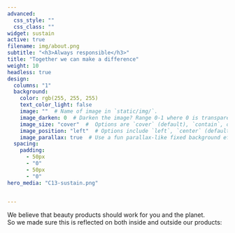 ```yaml
---
advanced:
  css_style: ""
  css_class: ""
widget: sustain
active: true
filename: img/about.png
subtitle: "<h3>Always responsible</h3>"
title: "Together we can make a difference"
weight: 10
headless: true
design:
  columns: "1"
  background:
    color: rgb(255, 255, 255)
    text_color_light: false
    image: ""  # Name of image in `static/img/`.
    image_darken: 0  # Darken the image? Range 0-1 where 0 is transparent and 1 is opaque.
    image_size: "cover"  #  Options are `cover` (default), `contain`, or `actual` size.
    image_position: "left"  # Options include `left`, `center` (default), or `right`.
    image_parallax: true  # Use a fun parallax-like fixed background effect? true/false
  spacing:
    padding:
      - 50px
      - "0"
      - 50px
      - "0"
hero_media: "C13-sustain.png"


---
```

We believe that beauty products should work for you and the planet. <br>So we made sure this is reflected on both inside and outside our products: 

<br>